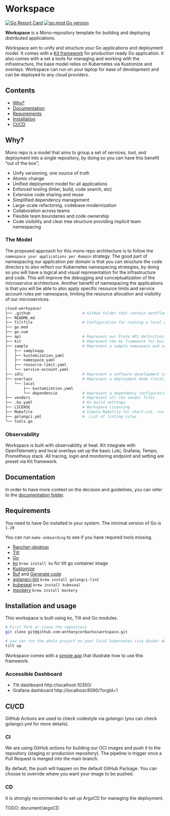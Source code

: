 # Workspace
[![Go Report Card](https://goreportcard.com/badge/github.com/anthonycorbacho/workspace)](https://goreportcard.com/report/github.com/anthonycorbacho/workspace)
[![go.mod Go version](https://img.shields.io/github/go-mod/go-version/anthonycorbacho/workspace)](https://github.com/anthonycorbacho/workspace)

**Workspace** is a Mono-repository template for building and deploying distributed applications.

Workspace aim to unify and structure your Go applications and deployment model. It comes with a [Kit framework](kit) for production ready Go application.
It also comes with a set a tools for managing and working with the infrastructure, the base model relies on Kubernetes via Kustomize and overlays. Workspace can run on your laptop for ease of development and can be deployed to any cloud providers.

## Contents
- [Why?](#why)
- [Documentation](#documentation)
- [Requirements](#requirements)
- [Installation](#installation-and-usage)
- [CI/CD](#cicd)

## Why?
Mono repo is a model that aims to group a set of services, tool, and deployment into a single repository, by doing so you can have this benefit “out of the box”;

 - Unify versioning, one source of truth
 - Atomic change
 - Unified deployment model for all applications
 - Enforced tooling (linter, build, code search, etc)
 - Extensive code sharing and reuse
 - Simplified dependency management
 - Large-scale refactoring. codebase modernization
 - Collaboration across teams
 - Flexible team boundaries and code ownership
 - Code visibility and clear tree structure providing implicit team namespacing

### The Model
The proposed approach for this mono repo architecture is to follow the `namespace your applications per domain` strategy.
The good part of namespacing our application per domain is that you can structure the code directory to also reflect our Kubernetes namespacing strategies, by doing so you will have a logical and visual representation for the infrastructure and code. This will improve the debugging and conceptualization of the microservice architecture.
Another benefit of namespacing the applications is that you will be able to also apply specific resource limits and service account rules per namespace, limiting the resource allocation and visibility of our microservices.

```bash
cloud-workspace/
├── .github                       # GitHub folder that contain workflow, codeowners and templates
├── README.md
├── Tiltfile                      # Configuration for running a local env
├── go.mod
├── go.sum
├── api                           # Represent our Proto API definition
├── kit                           # Represent the Go framework for building services
├── sample                        # Represent a sample namespace and service
│   ├── sampleapp
│   ├── kustomization.yaml
│   ├── namespace.yaml
│   ├── resource-limit.yaml
│   └── service-account.yaml 
├── sdlc                          # Represent a software development tools
├── overlays                      # Represent a deployment mode (local, staging, production)
│   └── local
│       ├── kustomization.yaml
│       └── dependencie           # Represent a dependency configuration
├── vendors                       # Represent all the vendor files
├── .ko.yaml                      # Ko build settings
├── LICENSE                       # Workspace licensing
├── Makefile                      # Simple Makefile for short-cut. run command `make help`
├── golangci.yml                  #  List of linting rules
└── tools.go
```

### Observability
Workspace is built with observability at heat. Kit integrate with OpenTelemetry and local overlays set up the basic Loki, Grafana, Tempo, Prometheus stack.
All tracing, login and monitoring endpoint and setting are preset via Kit framework.

## Documentation
In order to have more context on the decision and guidelines, you can refer to the [documentation folder](sdlc/documentation/README.md).

## Requirements
You need to have Go installed in your system.
The minimal version of Go is `1.20`

You can run `make onboarding` to see if you have required tools missing.

- [Rancher-desktop](https://docs.rancherdesktop.io/getting-started/installation/)
- [Tilt](https://tilt.dev/)
- [Go](https://go.dev/dl/)
- [ko](https://github.com/google/ko) `brew install ko` for tilt go container image
- [Kustomize](https://kubectl.docs.kubernetes.io/installation/kustomize/)
- [Buf](https://docs.buf.build/installation) and [Generate code](https://docs.buf.build/tour/generate-go-code)
- [golangci-lint](https://github.com/golangci/golangci-lint) `brew install golangci-lint`
- [kubeseal](https://github.com/bitnami-labs/sealed-secrets) `brew install kubeseal`
- [mockery](https://github.com/vektra/mockery) `brew install mockery`

## Installation and usage
This workspace is built using ko, Tilt and Go modules.

```bash
# First fork or clone the repository
git clone git@github.com:anthonycorbacho/workspace.git

# you can run the whole project on your local kubernetes (via docker desktop or rancher desktop)
tilt up
```

Workspace comes with a [simple app](sample/sampleapp) that illustrate how to use this framework.

### Accessible Dashboard
 - Tilt dashboard http://localhost:10350/
 - Grafana dashboard http://localhost:8090/?orgId=1

## CI/CD
GitHub Actions are used to check codestyle via golangci (you can check golangci.yml for more details).

### CI
We are using GitHub actions for building our OCI images and push it to the repository (staging or production repository).
The pipeline is trigger once a Pull Request is merged into the main branch.

By default, the push will happen on the default GitHub Package. You can choose to override where you want your image to be pushed.

### CD
It is strongly recommended to set up ArgoCD for managing the deployment.

TODO: document/argoCD 

